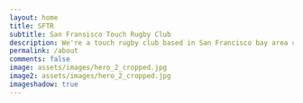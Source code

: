 ```yaml
---
layout: home
title: SFTR
subtitle: San Fransisco Touch Rugby Club
description: We're a touch rugby club based in San Francisco bay area catering to folks of all levels! From social pickup to playing in tournaments across the nation, we have something for all! 
permalink: /about
comments: false
image: assets/images/hero_2_cropped.jpg
image2: assets/images/hero_2_cropped.jpg
imageshadow: true
---
```


